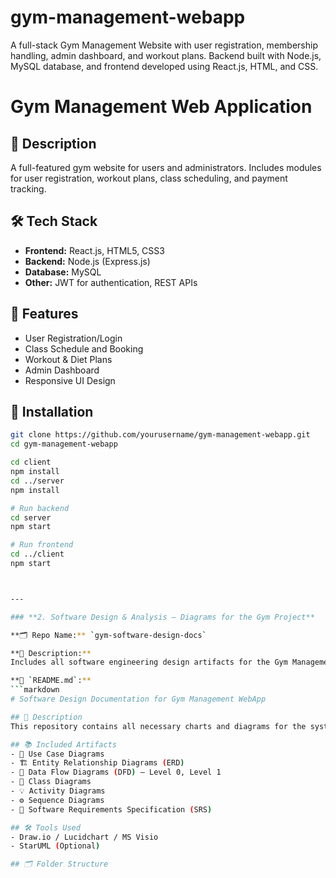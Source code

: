 # gym-management-webapp
A full-stack Gym Management Website with user registration, membership handling, admin dashboard, and workout plans. Backend built with Node.js, MySQL database, and frontend developed using React.js, HTML, and CSS.
# Gym Management Web Application

## 📌 Description
A full-featured gym website for users and administrators. Includes modules for user registration, workout plans, class scheduling, and payment tracking.

## 🛠 Tech Stack
- **Frontend:** React.js, HTML5, CSS3
- **Backend:** Node.js (Express.js)
- **Database:** MySQL
- **Other:** JWT for authentication, REST APIs

## 🚀 Features
- User Registration/Login
- Class Schedule and Booking
- Workout & Diet Plans
- Admin Dashboard
- Responsive UI Design

## 📂 Installation
```bash
git clone https://github.com/yourusername/gym-management-webapp.git
cd gym-management-webapp

cd client
npm install
cd ../server
npm install

# Run backend
cd server
npm start

# Run frontend
cd ../client
npm start



---

### **2. Software Design & Analysis – Diagrams for the Gym Project**

**🗂 Repo Name:** `gym-software-design-docs`

**📄 Description:**
Includes all software engineering design artifacts for the Gym Management project. Contains UML diagrams, ERD, DFDs, class diagrams, and use case descriptions.

**📘 `README.md`:**
```markdown
# Software Design Documentation for Gym Management WebApp

## 📌 Description
This repository contains all necessary charts and diagrams for the system design of the Gym Management Web Application.

## 📚 Included Artifacts
- 🧭 Use Case Diagrams
- 🏗 Entity Relationship Diagrams (ERD)
- 🔁 Data Flow Diagrams (DFD) – Level 0, Level 1
- 🧱 Class Diagrams
- 💡 Activity Diagrams
- ⚙️ Sequence Diagrams
- 📘 Software Requirements Specification (SRS)

## 🛠 Tools Used
- Draw.io / Lucidchart / MS Visio
- StarUML (Optional)

## 🗂 Folder Structure



